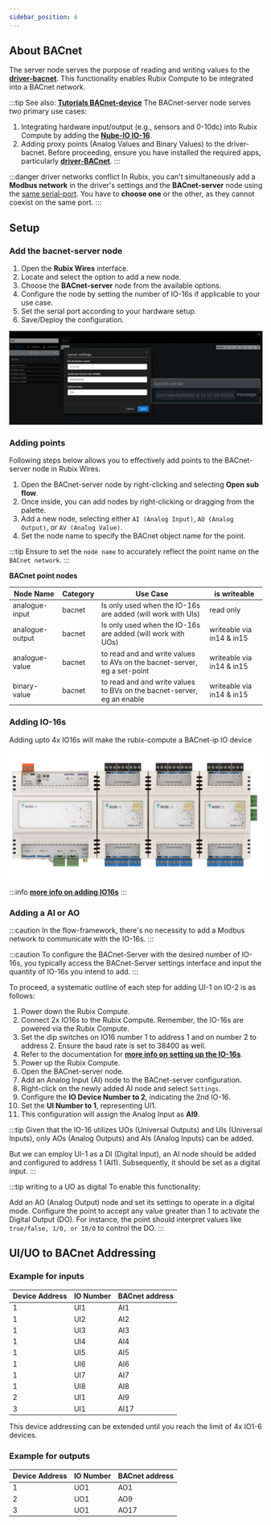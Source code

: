 ```yaml
---
sidebar_position: 6
---
```


## About BACnet
The server node serves the purpose of reading and writing values to the **[driver-bacnet](../setup/apps.md)**. This functionality enables Rubix Compute to be integrated into a BACnet network.

:::tip
See also: **[Tutorials BACnet-device](../../tutorials/bacnet-device.md)**
The BACnet-server node serves two primary use cases:

1. Integrating hardware input/output (e.g., sensors and 0-10dc) into Rubix Compute by adding the **[Nube-IO IO-16](../../hardware/controllers/io-controllers/IO-16/overview.md)**.
2. Adding proxy points (Analog Values and Binary Values) to the driver-bacnet.
Before proceeding, ensure you have installed the required apps, particularly **[driver-BACnet](../setup/apps.md)**.
:::

:::danger driver networks conflict
In Rubix, you can't simultaneously add a **Modbus network** in the driver's settings and the **BACnet-server** node using the <u>same serial-port</u>. You have to **choose one** or the other, as they cannot coexist on the same port.
:::

## Setup

### Add the bacnet-server node
1. Open the **Rubix Wires** interface.
2. Locate and select the option to add a new node.
3. Choose the **BACnet-server** node from the available options.
4. Configure the node by setting the number of IO-16s if applicable to your use case.
5. Set the serial port according to your hardware setup.
5. Save/Deploy the configuration.

![bacnet-server.png](img/bacnet-server.png)

### Adding points
Following steps below allows you to effectively add points to the BACnet-server node in Rubix Wires.
1. Open the BACnet-server node by right-clicking and selecting **Open sub flow**.
2. Once inside, you can add nodes by right-clicking or dragging from the palette.
3. Add a new node, selecting either `AI (Analog Input)`, `AO (Analog Output)`, or `AV (Analog Value)`.
4. Set the node name to specify the BACnet object name for the point.

:::tip
Ensure to set the `node name` to accurately reflect the point name on the `BACnet network`.
:::


**BACnet point nodes**

| Node Name       | Category | Use Case                                                                 | is writeable              | 
|-----------------|----------|--------------------------------------------------------------------------|---------------------------|
| analogue-input  | bacnet   | Is only used when the IO-16s are added (will work with UIs)              | read only                 |
| analogue-output | bacnet   | Is only used when the IO-16s are added (will work with UOs)              | writeable via in14 & in15 |
| analogue-value  | bacnet   | to read and and write values to AVs on the bacnet-server, eg a set-point | writeable via in14 & in15 |
| binary-value    | bacnet   | to read and and write values to BVs on the bacnet-server, eg an enable   | writeable via in14 & in15 |

### Adding IO-16s

Adding upto 4x IO16s will make the rubix-compute a BACnet-ip IO device

![rc-with-io16s.png](../../hardware/controllers/supervisors/rubix-compute/img/rc-with-io16s.png)

:::info
**[more info on adding IO16s](../../hardware/controllers/supervisors/rubix-compute/user-manual#IO-16)**
:::

### Adding a AI or AO

:::caution
In the flow-framework, there's no necessity to add a Modbus network to communicate with the IO-16s.
:::

:::caution
To configure the BACnet-Server with the desired number of IO-16s, you typically access the BACnet-Server settings interface and input the quantity of IO-16s you intend to add.
:::


To proceed, a systematic outline of each step for adding UI-1 on IO-2 is as follows:

1. Power down the Rubix Compute.
2. Connect 2x IO16s to the Rubix Compute. Remember, the IO-16s are powered via the Rubix Compute.
3. Set the dip switches on IO16 number 1 to address 1 and on number 2 to address 2. Ensure the baud rate is set to 38400 as well. 
4. Refer to the documentation for **[more info on setting up the IO-16s](../../hardware/controllers/io-controllers/IO-16/parameters.md)**.
5. Power up the Rubix Compute.
6. Open the BACnet-server node.
7. Add an Analog Input (AI) node to the BACnet-server configuration.
8. Right-click on the newly added AI node and select `Settings`.
9. Configure the **IO Device Number to 2**, indicating the 2nd IO-16.
10. Set the **UI Number to 1**, representing UI1.
11. This configuration will assign the Analog Input as **AI9**.


:::tip
Given that the IO-16 utilizes UOs (Universal Outputs) and UIs (Universal Inputs), only AOs (Analog Outputs) and AIs (Analog Inputs) can be added.

But we can employ UI-1 as a DI (Digital Input), an AI node should be added and configured to address 1 (AI1). Subsequently, it should be set as a digital input.
:::

:::tip writing to a UO as digital
To enable this functionality:

Add an AO (Analog Output) node and set its settings to operate in a digital mode. Configure the point to accept any value greater than 1 to activate the Digital Output (DO). For instance, the point should interpret values like `true/false, 1/0, or 10/0` to control the DO.
:::


## UI/UO to BACnet Addressing

### Example for inputs

| Device Address | IO Number | BACnet address | 
|----------------|-----------|----------------|
| 1              | UI1       | AI1            | 
| 1              | UI2       | AI2            | 
| 1              | UI3       | AI3            | 
| 1              | UI4       | AI4            | 
| 1              | UI5       | AI5            | 
| 1              | UI6       | AI6            | 
| 1              | UI7       | AI7            | 
| 1              | UI8       | AI8            | 
| 2              | UI1       | AI9            | 
| 3              | UI1       | AI17           | 


This device addressing can be extended until you reach the limit of 4x IO1-6 devices.

### Example for outputs


| Device Address | IO Number | BACnet address | 
|----------------|-----------|----------------|
| 1              | UO1       | AO1            | 
| 2              | UO1       | AO9            | 
| 3              | UO1       | AO17           | 
